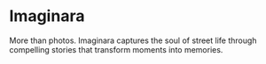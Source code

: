 # Imaginara
More than photos. Imaginara captures the soul of street life through compelling stories that transform moments into memories.   
